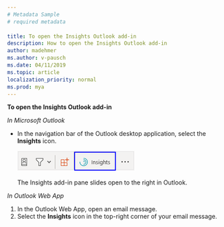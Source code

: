```yaml
---
# Metadata Sample
# required metadata

title: To open the Insights Outlook add-in 
description: How to open the Insights Outlook add-in
author: madehmer
ms.author: v-pausch
ms.date: 04/11/2019
ms.topic: article
localization_priority: normal 
ms.prod: mya
---
```


**To open the Insights Outlook add-in**

*In Microsoft Outlook*

 * In the navigation bar of the Outlook desktop application, select the **Insights** icon.

    ![Insights add-in in Outlook](../../Images/mya/use/insights-icon.png)

    The Insights add-in pane slides open to the right in Outlook.

*In Outlook Web App*

 1. In the Outlook Web App, open an email message.
 2. Select the **Insights** icon in the top-right corner of your email message.